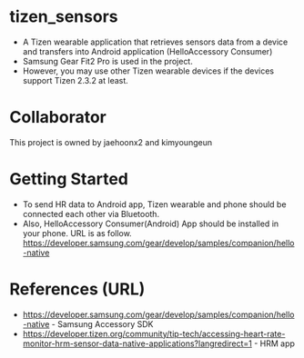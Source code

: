 # tizen_sensors
* A Tizen wearable application that retrieves sensors data from a device and transfers into Android application (HelloAccessory Consumer)
* Samsung Gear Fit2 Pro is used in the project.
* However, you may use other Tizen wearable devices if the devices support Tizen 2.3.2 at least.

# Collaborator
This project is owned by jaehoonx2 and kimyoungeun

# Getting Started
* To send HR data to Android app, Tizen wearable and phone should be connected each other via Bluetooth.
* Also, HelloAccessory Consumer(Android) App should be installed in your phone.
  URL is as follow.
  https://developer.samsung.com/gear/develop/samples/companion/hello-native

# References (URL)
* https://developer.samsung.com/gear/develop/samples/companion/hello-native   - Samsung Accessory SDK
* https://developer.tizen.org/community/tip-tech/accessing-heart-rate-monitor-hrm-sensor-data-native-applications?langredirect=1 - HRM app
